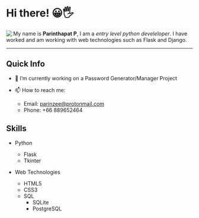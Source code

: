
# Hi there! 😀🖐
<a href="https://github.com/anuraghazra/github-readme-stats">
  <img align="left" src="https://github-readme-stats.vercel.app/api?username=parinz&count_private=true&show_icons=true" />
</a>


My name is **Parinthapat P**, I am a *entry level python develeloper*. I have worked and am working with web technologies such as Flask and Django.

<hr>

## Quick Info
- 🔭 I’m currently working on a Password Generator/Manager Project

- 📫 How to reach me: 
  - Email: parinzee@protonmail.com
  - Phone: +66 889652464
  
## Skills
+ Python
  + Flask
  + Tkinter


+ Web Technologies
  + HTML5
  + CSS3
  + SQL
    + SQLite
    + PostgreSQL
  
